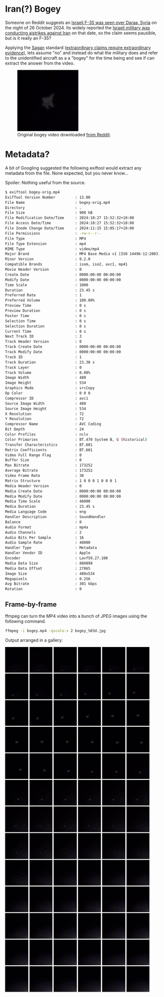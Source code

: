 # Iran(?) Bogey
Someone on Reddit suggests an [Israeli F-35 was seen over Daraa, Syria](https://www.reddit.com/r/aviation/comments/1gcaxaj/israeli_f35_seen_over_daraa_syria_26_oct_2024/) on the night of 26 October 2024. Its widely reported the [Israeli military was conducting aistrikes against Iran](https://en.wikipedia.org/wiki/October_2024_Israeli_strikes_on_Iran) on that date, so the claim seems pausible, but is it really an F-35? 

Applying the [Sagan](https://en.wikipedia.org/wiki/Carl_Sagan) standard ([extraordinary claims require extraordinary evidence](https://en.wikipedia.org/wiki/Extraordinary_claims_require_extraordinary_evidence)), lets assume "no" and instead do what the military does and refer to the unidentified aircraft as a a "bogey" for the time being and see if can extract the answer from the video.

<figure>
    <img src="readme-bogey_010.png"
         alt="Original bogey video downloaded from Reddit">
    <figcaption>Original bogey video downloaded <a href="https://www.reddit.com/r/aviation/comments/1gcaxaj/israeli_f35_seen_over_daraa_syria_26_oct_2024/">from Reddit</a>.</figcaption>
</figure>

# Metadata?
A bit of Googling suggested the following exiftool would extract any metadata from the file. None expected, but you never know...

Spoiler: Nothing useful from the source.
 
```bash
$ exiftool bogey-orig.mp4
ExifTool Version Number         : 13.00
File Name                       : bogey-orig.mp4
Directory                       : .
File Size                       : 908 kB
File Modification Date/Time     : 2024:10:27 15:52:32+10:00
File Access Date/Time           : 2024:10:27 15:52:32+10:00
File Inode Change Date/Time     : 2024:11:15 15:05:17+10:00
File Permissions                : -rw-r--r--
File Type                       : MP4
File Type Extension             : mp4
MIME Type                       : video/mp4
Major Brand                     : MP4 Base Media v1 [IS0 14496-12:2003]
Minor Version                   : 0.2.0
Compatible Brands               : isom, iso2, avc1, mp41
Movie Header Version            : 0
Create Date                     : 0000:00:00 00:00:00
Modify Date                     : 0000:00:00 00:00:00
Time Scale                      : 1000
Duration                        : 23.45 s
Preferred Rate                  : 1
Preferred Volume                : 100.00%
Preview Time                    : 0 s
Preview Duration                : 0 s
Poster Time                     : 0 s
Selection Time                  : 0 s
Selection Duration              : 0 s
Current Time                    : 0 s
Next Track ID                   : 3
Track Header Version            : 0
Track Create Date               : 0000:00:00 00:00:00
Track Modify Date               : 0000:00:00 00:00:00
Track ID                        : 1
Track Duration                  : 23.30 s
Track Layer                     : 0
Track Volume                    : 0.00%
Image Width                     : 480
Image Height                    : 534
Graphics Mode                   : srcCopy
Op Color                        : 0 0 0
Compressor ID                   : avc1
Source Image Width              : 480
Source Image Height             : 534
X Resolution                    : 72
Y Resolution                    : 72
Compressor Name                 : AVC Coding
Bit Depth                       : 24
Color Profiles                  : nclx
Color Primaries                 : BT.470 System B, G (historical)
Transfer Characteristics        : BT.601
Matrix Coefficients             : BT.601
Video Full Range Flag           : 0
Buffer Size                     : 0
Max Bitrate                     : 173252
Average Bitrate                 : 173252
Video Frame Rate                : 30
Matrix Structure                : 1 0 0 0 1 0 0 0 1
Media Header Version            : 0
Media Create Date               : 0000:00:00 00:00:00
Media Modify Date               : 0000:00:00 00:00:00
Media Time Scale                : 48000
Media Duration                  : 23.45 s
Media Language Code             : eng
Handler Description             : SoundHandler
Balance                         : 0
Audio Format                    : mp4a
Audio Channels                  : 2
Audio Bits Per Sample           : 16
Audio Sample Rate               : 48000
Handler Type                    : Metadata
Handler Vendor ID               : Apple
Encoder                         : Lavf59.27.100
Media Data Size                 : 880898
Media Data Offset               : 27065
Image Size                      : 480x534
Megapixels                      : 0.256
Avg Bitrate                     : 301 kbps
Rotation                        : 0
```

## Frame-by-frame
ffmpeg can turn the MP4 video into a bunch of JPEG images using the following command.

```bash
ffmpeg -i bogey.mp4 -qscale:v 2 bogey_%03d.jpg
```
Output arranged in a gallery:

<img src="bogey_001.jpg" width="15%" alt="bogey_001.jpg"/>
<img src="bogey_002.jpg" width="15%" alt="bogey_002.jpg"/>
<img src="bogey_003.jpg" width="15%" alt="bogey_003.jpg"/>
<img src="bogey_004.jpg" width="15%" alt="bogey_004.jpg"/>
<img src="bogey_005.jpg" width="15%" alt="bogey_005.jpg"/>
<img src="bogey_006.jpg" width="15%" alt="bogey_006.jpg"/>
<img src="bogey_007.jpg" width="15%" alt="bogey_007.jpg"/>
<img src="bogey_008.jpg" width="15%" alt="bogey_008.jpg"/>
<img src="bogey_009.jpg" width="15%" alt="bogey_009.jpg"/>
<img src="bogey_010.jpg" width="15%" alt="bogey_010.jpg"/>
<img src="bogey_011.jpg" width="15%" alt="bogey_011.jpg"/>
<img src="bogey_012.jpg" width="15%" alt="bogey_012.jpg"/>
<img src="bogey_013.jpg" width="15%" alt="bogey_013.jpg"/>
<img src="bogey_014.jpg" width="15%" alt="bogey_014.jpg"/>
<img src="bogey_015.jpg" width="15%" alt="bogey_015.jpg"/>
<img src="bogey_016.jpg" width="15%" alt="bogey_016.jpg"/>
<img src="bogey_017.jpg" width="15%" alt="bogey_017.jpg"/>
<img src="bogey_018.jpg" width="15%" alt="bogey_018.jpg"/>
<img src="bogey_019.jpg" width="15%" alt="bogey_019.jpg"/>
<img src="bogey_020.jpg" width="15%" alt="bogey_020.jpg"/>
<img src="bogey_021.jpg" width="15%" alt="bogey_021.jpg"/>
<img src="bogey_022.jpg" width="15%" alt="bogey_022.jpg"/>
<img src="bogey_023.jpg" width="15%" alt="bogey_023.jpg"/>
<img src="bogey_024.jpg" width="15%" alt="bogey_024.jpg"/>
<img src="bogey_025.jpg" width="15%" alt="bogey_025.jpg"/>
<img src="bogey_026.jpg" width="15%" alt="bogey_026.jpg"/>
<img src="bogey_027.jpg" width="15%" alt="bogey_027.jpg"/>
<img src="bogey_028.jpg" width="15%" alt="bogey_028.jpg"/>
<img src="bogey_029.jpg" width="15%" alt="bogey_029.jpg"/>
<img src="bogey_030.jpg" width="15%" alt="bogey_030.jpg"/>
<img src="bogey_031.jpg" width="15%" alt="bogey_031.jpg"/>
<img src="bogey_032.jpg" width="15%" alt="bogey_032.jpg"/>
<img src="bogey_033.jpg" width="15%" alt="bogey_033.jpg"/>
<img src="bogey_034.jpg" width="15%" alt="bogey_034.jpg"/>
<img src="bogey_035.jpg" width="15%" alt="bogey_035.jpg"/>
<img src="bogey_036.jpg" width="15%" alt="bogey_036.jpg"/>
<img src="bogey_037.jpg" width="15%" alt="bogey_037.jpg"/>
<img src="bogey_038.jpg" width="15%" alt="bogey_038.jpg"/>
<img src="bogey_039.jpg" width="15%" alt="bogey_039.jpg"/>
<img src="bogey_040.jpg" width="15%" alt="bogey_040.jpg"/>
<img src="bogey_041.jpg" width="15%" alt="bogey_041.jpg"/>
<img src="bogey_042.jpg" width="15%" alt="bogey_042.jpg"/>
<img src="bogey_043.jpg" width="15%" alt="bogey_043.jpg"/>
<img src="bogey_044.jpg" width="15%" alt="bogey_044.jpg"/>
<img src="bogey_045.jpg" width="15%" alt="bogey_045.jpg"/>
<img src="bogey_046.jpg" width="15%" alt="bogey_046.jpg"/>
<img src="bogey_047.jpg" width="15%" alt="bogey_047.jpg"/>
<img src="bogey_048.jpg" width="15%" alt="bogey_048.jpg"/>
<img src="bogey_049.jpg" width="15%" alt="bogey_049.jpg"/>
<img src="bogey_050.jpg" width="15%" alt="bogey_050.jpg"/>
<img src="bogey_051.jpg" width="15%" alt="bogey_051.jpg"/>
<img src="bogey_052.jpg" width="15%" alt="bogey_052.jpg"/>
<img src="bogey_053.jpg" width="15%" alt="bogey_053.jpg"/>
<img src="bogey_054.jpg" width="15%" alt="bogey_054.jpg"/>
<img src="bogey_055.jpg" width="15%" alt="bogey_055.jpg"/>
<img src="bogey_056.jpg" width="15%" alt="bogey_056.jpg"/>
<img src="bogey_057.jpg" width="15%" alt="bogey_057.jpg"/>
<img src="bogey_058.jpg" width="15%" alt="bogey_058.jpg"/>
<img src="bogey_059.jpg" width="15%" alt="bogey_059.jpg"/>
<img src="bogey_060.jpg" width="15%" alt="bogey_060.jpg"/>
<img src="bogey_061.jpg" width="15%" alt="bogey_061.jpg"/>
<img src="bogey_062.jpg" width="15%" alt="bogey_062.jpg"/>
<img src="bogey_063.jpg" width="15%" alt="bogey_063.jpg"/>
<img src="bogey_064.jpg" width="15%" alt="bogey_064.jpg"/>
<img src="bogey_065.jpg" width="15%" alt="bogey_065.jpg"/>
<img src="bogey_066.jpg" width="15%" alt="bogey_066.jpg"/>
<img src="bogey_067.jpg" width="15%" alt="bogey_067.jpg"/>
<img src="bogey_068.jpg" width="15%" alt="bogey_068.jpg"/>
<img src="bogey_069.jpg" width="15%" alt="bogey_069.jpg"/>
<img src="bogey_070.jpg" width="15%" alt="bogey_070.jpg"/>
<img src="bogey_071.jpg" width="15%" alt="bogey_071.jpg"/>
<img src="bogey_072.jpg" width="15%" alt="bogey_072.jpg"/>
<img src="bogey_073.jpg" width="15%" alt="bogey_073.jpg"/>
<img src="bogey_074.jpg" width="15%" alt="bogey_074.jpg"/>
<img src="bogey_075.jpg" width="15%" alt="bogey_075.jpg"/>
<img src="bogey_076.jpg" width="15%" alt="bogey_076.jpg"/>
<img src="bogey_077.jpg" width="15%" alt="bogey_077.jpg"/>
<img src="bogey_078.jpg" width="15%" alt="bogey_078.jpg"/>